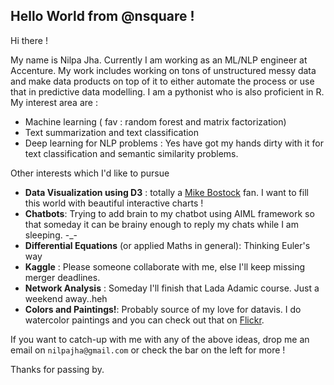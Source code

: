 
## Hello World from @nsquare !


Hi there !

My name is Nilpa Jha. Currently I am working as an ML/NLP engineer at Accenture. My work includes working on tons of unstructured messy data and make data products on top of it to either automate the process or use that in predictive data modelling. I am a pythonist who is also proficient in R. My interest area are :

- Machine learning ( fav : random forest and matrix factorization)
- Text summarization and text classification
- Deep learning for NLP problems : Yes have got my hands dirty with it for text classification and semantic similarity problems.

Other interests which I'd like to pursue 

- **Data Visualization using D3** :  totally a [Mike Bostock](https://github.com/mbostock) fan. I want to fill this world with beautiful interactive charts !
- **Chatbots**: Trying to add brain to my chatbot using AIML framework so that someday it can be brainy enough to reply my chats while I am sleeping. -_-
- **Differential Equations** (or applied Maths in general): Thinking Euler's way 
- **Kaggle** : Please someone collaborate with me, else I'll keep missing merger deadlines.
- **Network Analysis** : Someday I'll finish that Lada Adamic course. Just a weekend away..heh
- **Colors and Paintings!**: Probably source of my love for datavis. I do watercolor paintings and you can check out that on [Flickr](https://www.flickr.com/photos/pagal_ladkii/).

If you want to catch-up with me with any of the above ideas, drop me an email on `nilpajha@gmail.com` or check the bar on the left for more !

Thanks for passing by.